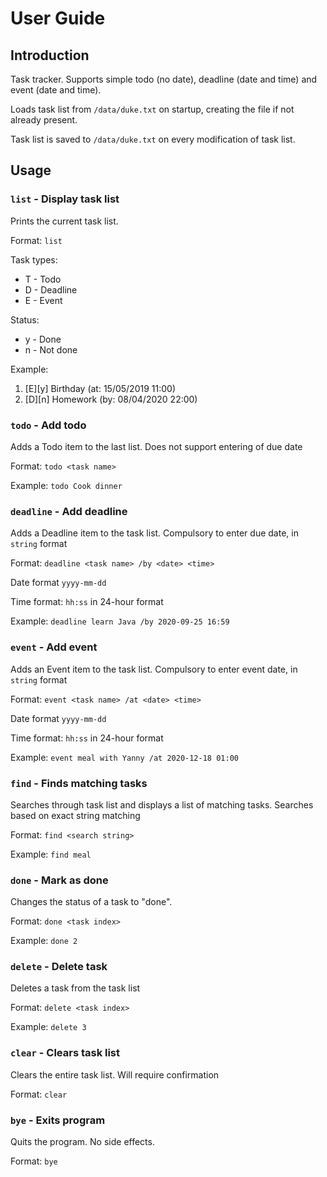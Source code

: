 # User Guide

## Introduction 

Task tracker. Supports simple todo (no date),
deadline (date and time) and event (date and time).

Loads task list from `/data/duke.txt` on startup, creating
the file if not already present.

Task list is saved to `/data/duke.txt` on every modification of task list.

## Usage

### `list` - Display task list

Prints the current task list.

Format: `list`

Task types:
* T - Todo
* D - Deadline
* E - Event

Status:
* y - Done
* n - Not done

Example: 
1. [E][y] Birthday (at: 15/05/2019 11:00)
2. [D][n] Homework (by: 08/04/2020 22:00)

### `todo` - Add todo

Adds a Todo item to the last list. Does not support entering of due date

Format: `todo <task name>`

Example: `todo Cook dinner`

### `deadline` - Add deadline

Adds a Deadline item to the task list. Compulsory to enter due date, in `string` format

Format: `deadline <task name> /by <date> <time>`

Date format `yyyy-mm-dd`

Time format: `hh:ss` in 24-hour format

Example: `deadline learn Java /by 2020-09-25 16:59`

### `event` - Add event

Adds an Event item to the task list. Compulsory to enter event date, in `string` format

Format: `event <task name> /at <date> <time>`

Date format `yyyy-mm-dd`

Time format: `hh:ss` in 24-hour format

Example: `event meal with Yanny /at 2020-12-18 01:00`

### `find` - Finds matching tasks

Searches through task list and displays a list of matching tasks. Searches based on exact string matching

Format: `find <search string>`

Example: `find meal`

### `done` - Mark as done

Changes the status of a task to "done". 

Format: `done <task index>`

Example: `done 2`

### `delete` - Delete task

Deletes a task from the task list

Format: `delete <task index>`

Example: `delete 3`

### `clear` - Clears task list

Clears the entire task list. Will require confirmation

Format: `clear`

### `bye` - Exits program

Quits the program. No side effects.

Format: `bye`
